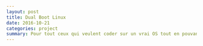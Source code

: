 ```yaml
---
layout: post
title: Dual Boot Linux
date: 2016-10-21 
categories: project
summary: Pour tout ceux qui veulent coder sur un vrai OS tout en pouvant continuer à jouer, voici un petit tuto pour un dual boot Linux
---
```

